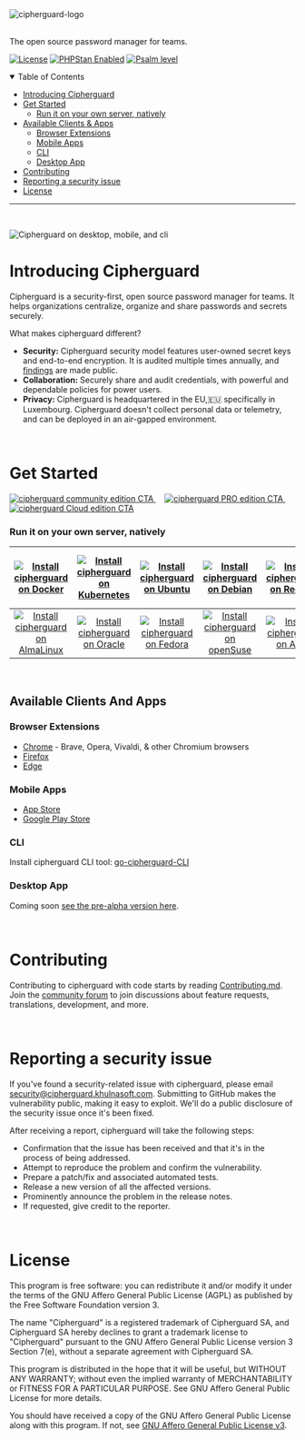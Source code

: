 <picture>
  <source media="(prefers-color-scheme: dark)" srcset="https://github.com/khulnasoft/cipherguard_styleguide/blob/master/src/img/logo/logo_white.svg">
  <source media="(prefers-color-scheme: light)" srcset="https://github.com/khulnasoft/cipherguard_styleguide/blob/master/src/img/logo/logo.svg">
  <img alt="cipherguard-logo" src="https://github.com/khulnasoft/cipherguard_styleguide/blob/master/src/img/logo/logo.svg">
</picture>
<br>
<br>

The open source password manager for teams.

[![License](https://img.shields.io/github/license/khulnasoft/cipherguard)](LICENSE.txt)
[![PHPStan Enabled](https://img.shields.io/badge/PHPStan-level%206-brightgreen.svg?style=flat)](https://github.com/phpstan/phpstan)
[![Psalm level](https://img.shields.io/badge/Psalm-level%204-brightgreen.svg?style=flat)](https://psalm.dev/)


<details open="open">
<summary>Table of Contents</summary>

- [Introducing Cipherguard](#introducing-cipherguard)
- [Get Started](#get-started)
  - [Run it on your own server, natively](#run-it-on-your-own-server-natively)
- [Available Clients & Apps](#available-clients-and-apps)
  - [Browser Extensions](#browser-extensions)
  - [Mobile Apps](#mobile-apps)
  - [CLI](#cli)
  - [Desktop App](#desktop-app)
- [Contributing](#contributing)
- [Reporting a security issue](#reporting-a-security-issue)
- [License](#license)

</details>

---
<br>

![Cipherguard on desktop, mobile, and cli](https://github.com/khulnasoft/cipherguard-links/blob/main/assets/readme/cipherguard-insitu.png)

# Introducing Cipherguard

Cipherguard is a security-first, open source password manager for teams. It helps organizations centralize, organize and share passwords and secrets securely.

What makes cipherguard different?
- **Security:** Cipherguard security model features user-owned secret keys and end-to-end encryption. It is audited multiple times annually, and [findings](https://help.cipherguard.khulnasoft.com/faq/security/code-review) are made public.
- **Collaboration:** Securely share and audit credentials, with powerful and dependable policies for power users.
- **Privacy:** Cipherguard is headquartered in the EU,:european_union: specifically in Luxembourg. Cipherguard doesn't collect personal data or telemetry, and can be deployed in an air-gapped environment.

<br>

# Get Started

<a href="https://www.cipherguard.khulnasoft.com/ce/">
<picture>
  <source media="(prefers-color-scheme: dark)" srcset="https://github.com/khulnasoft/cipherguard-links/blob/main/assets/readme/cipherguard-CE-cta-light.png">
  <source media="(prefers-color-scheme: light)" srcset="https://github.com/khulnasoft/cipherguard-links/blob/main/assets/readme/cipherguard-CE-cta-dark.png">
  <img alt="cipherguard community edition CTA" src="https://github.com/khulnasoft/cipherguard-links/blob/main/assets/readme/cipherguard-CE-cta-dark.png">
</picture>
</a>
&nbsp; &nbsp;
<a href="https://www.cipherguard.khulnasoft.com/contact/pro/free-trial">
<picture>
  <source media="(prefers-color-scheme: dark)" srcset="https://github.com/khulnasoft/cipherguard-links/blob/main/assets/readme/cipherguard-pro-cta-light.png">
  <source media="(prefers-color-scheme: light)" srcset="https://github.com/khulnasoft/cipherguard-links/blob/main/assets/readme/cipherguard-pro-cta-dark.png">
  <img alt="cipherguard PRO edition CTA" src="https://github.com/khulnasoft/cipherguard-links/blob/main/assets/readme/cipherguard-pro-cta-dark.png">
</picture>
</a>
&nbsp; &nbsp;
<a href="https://www.cipherguard.khulnasoft.com/cloud/signup">
<picture>
  <source media="(prefers-color-scheme: dark)" srcset="https://github.com/khulnasoft/cipherguard-links/blob/main/assets/readme/cipherguard-cloud-cta-light.png">
  <source media="(prefers-color-scheme: light)" srcset="https://github.com/khulnasoft/cipherguard-links/blob/main/assets/readme/cipherguard-cloud-cta-dark.png">
  <img alt="cipherguard Cloud edition CTA" src="https://github.com/khulnasoft/cipherguard-links/blob/main/assets/readme/cipherguard-cloud-cta-dark.png">
</picture>
</a>
<br>

### Run it on your own server, natively

|[![Install cipherguard on Docker](https://github.com/khulnasoft/cipherguard-links/blob/main/assets/readme/docker-icon.svg)](https://www.cipherguard.khulnasoft.com/ce/docker) | [![Install cipherguard on Kubernetes](https://github.com/khulnasoft/cipherguard-links/blob/main/assets/readme/kubernetes-icon.svg)](https://www.cipherguard.khulnasoft.com/ce/kubernetes) | [![Install cipherguard on Ubuntu](https://github.com/khulnasoft/cipherguard-links/blob/main/assets/readme/ubuntu-icon.svg)](https://www.cipherguard.khulnasoft.com/ce/ubuntu) |[![Install cipherguard on Debian](https://github.com/khulnasoft/cipherguard-links/blob/main/assets/readme/debian-icon.svg)](https://www.cipherguard.khulnasoft.com/ce/debian) | [![Install cipherguard on RedHat](https://github.com/khulnasoft/cipherguard-links/blob/main/assets/readme/Redhat-icon.svg)](https://www.cipherguard.khulnasoft.com/ce/redhat) | [![Install cipherguard on Raspberry Pi](https://github.com/khulnasoft/cipherguard-links/blob/main/assets/readme/raspberry-pi-icon.svg)](https://www.cipherguard.khulnasoft.com/ce/raspberry)  | [![Install cipherguard on RockyLinux](https://github.com/khulnasoft/cipherguard-links/blob/main/assets/readme/rockylinux-icon.svg)](https://www.cipherguard.khulnasoft.com/ce/rockylinux) |
|:--:|:--:|:--:|:--:|:--:|:--:|:--:|
| [![Install cipherguard on AlmaLinux](https://github.com/khulnasoft/cipherguard-links/blob/main/assets/readme/almalinux-icon.svg)](https://www.cipherguard.khulnasoft.com/ce/almalinux) | [![Install cipherguard on Oracle](https://github.com/khulnasoft/cipherguard-links/blob/main/assets/readme/oracle-icon.svg)](https://www.cipherguard.khulnasoft.com/ce/oracle)  | [![Install cipherguard on Fedora](https://github.com/khulnasoft/cipherguard-links/blob/main/assets/readme/fedora-icon.svg)](https://www.cipherguard.khulnasoft.com/ce/fedora) | [![Install cipherguard on openSuse](https://github.com/khulnasoft/cipherguard-links/blob/main/assets/readme/openSUSE-icon.svg)](https://www.cipherguard.khulnasoft.com/ce/opensuse)  | [![Install cipherguard on AWS](https://github.com/khulnasoft/cipherguard-links/blob/main/assets/readme/AWS-icon.svg)](https://www.cipherguard.khulnasoft.com/ce/aws) |  [![Install cipherguard on DigitalOcean](https://github.com/khulnasoft/cipherguard-links/blob/main/assets/readme/digitalocean-icon.svg)](https://www.cipherguard.khulnasoft.com/ce/digitalocean) | [![Install cipherguard on CentOS](https://github.com/khulnasoft/cipherguard-links/blob/main/assets/readme/centos-icon.svg)](https://www.cipherguard.khulnasoft.com/ce/centos) |

<br>

## Available Clients And Apps

### Browser Extensions

- [Chrome](https://chrome.google.com/webstore/detail/cipherguard-open-source-pass/didegimhafipceonhjepacocaffmoppf) - Brave, Opera, Vivaldi, & other Chromium browsers
- [Firefox](https://addons.mozilla.org/en-US/firefox/addon/cipherguard/)
- [Edge](https://microsoftedge.microsoft.com/addons/detail/cipherguard-open-source-pa/ljeppgjhohmhpbdhjjjbiflabdgfkhpo)

### Mobile Apps

- [App Store](https://apps.apple.com/nz/app/cipherguard-password-manager/id1569629432)
- [Google Play Store](https://play.google.com/store/apps/details?id=com.cipherguard.mobile.android)

### CLI

Install cipherguard CLI tool: [go-cipherguard-CLI](https://github.com/khulnasoft/go-cipherguard-cli)

### Desktop App
Coming soon [see the pre-alpha version here](https://github.com/khulnasoft/cipherguard-windows).

<br>

# Contributing

Contributing to cipherguard with code starts by reading [Contributing.md](https://github.com/khulnasoft/cipherguard_api/blob/master/CONTRIBUTING.md). Join the [community forum](https://community.cipherguard.khulnasoft.com) to join discussions about feature requests, translations, development, and more.

<br>

# Reporting a security issue

If you've found a security-related issue with cipherguard, please email [security@cipherguard.khulnasoft.com](mailto:security@cipherguard.khulnasoft.com). Submitting to GitHub makes the vulnerability public, making it easy to exploit. We'll do a public disclosure of the security issue once it's been fixed.

After receiving a report, cipherguard will take the following steps:

- Confirmation that the issue has been received and that it's in the process of being addressed.
- Attempt to reproduce the problem and confirm the vulnerability.
- Prepare a patch/fix and associated automated tests.
- Release a new version of all the affected versions.
- Prominently announce the problem in the release notes.
- If requested, give credit to the reporter.

<br>

# License

This program is free software: you can redistribute it and/or modify it under the terms of the GNU Affero General Public License (AGPL) as published by the Free Software Foundation version 3.

The name "Cipherguard" is a registered trademark of Cipherguard SA, and Cipherguard SA hereby declines to grant a trademark license to "Cipherguard" pursuant to the GNU Affero General Public License version 3 Section 7(e), without a separate agreement with Cipherguard SA.

This program is distributed in the hope that it will be useful, but WITHOUT ANY WARRANTY; without even the implied warranty of MERCHANTABILITY or FITNESS FOR A PARTICULAR PURPOSE. See GNU Affero General Public License for more details.

You should have received a copy of the GNU Affero General Public License along with this program. If not, see [GNU Affero General Public License v3](https://www.gnu.org/licenses/agpl-3.0.html).
